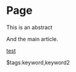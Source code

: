 ﻿Page
====

This is an abstract

And the main article.

[test](someMissingPage/)

$tags:keyword,keyword2
